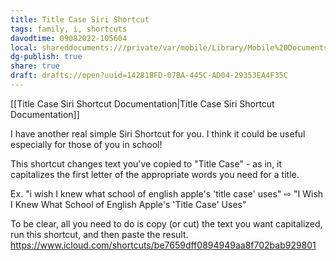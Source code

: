 ```yaml
---
title: Title Case Siri Shortcut
tags: family, i, shortcuts
davodtime: 09082022-105604
local: shareddocuments:///private/var/mobile/Library/Mobile%20Documents/iCloud~md~obsidian/Documents/OBSHIDDIAN/drafts/14281BFD-07BA-445C-AD04-29353EA4F35C.md
dg-publish: true
share: true
draft: drafts://open?uuid=14281BFD-07BA-445C-AD04-29353EA4F35C
---
```

[[Title Case Siri Shortcut Documentation\|Title Case Siri Shortcut Documentation]]

I have another real simple Siri Shortcut for you. I think it could be useful especially for those of you in school!

This shortcut changes text you've copied to "Title Case" - as in, it capitalizes the first letter of the appropriate words you need for a title.

Ex. "i wish I knew what school of english apple's 'title case' uses" ⇨ "I Wish I Knew What School of English Apple's 'Title Case' Uses"

To be clear, all you need to do is copy (or cut) the text you want capitalized, run this shortcut, and then paste the result. https://www.icloud.com/shortcuts/be7659dff0894949aa8f702bab929801
